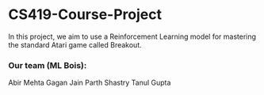 # CS419-Course-Project

In this project, we aim to use a Reinforcement Learning model for mastering the standard Atari game called Breakout.

### Our team (ML Bois):
Abir Mehta
Gagan Jain
Parth Shastry
Tanul Gupta
